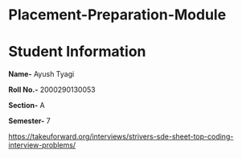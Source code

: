 # Placement-Preparation-Module

# **Student Information**

**Name-** Ayush Tyagi

**Roll No.-** 2000290130053

**Section-** A

**Semester-** 7

https://takeuforward.org/interviews/strivers-sde-sheet-top-coding-interview-problems/
